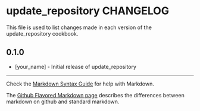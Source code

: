 update_repository CHANGELOG
===========================

This file is used to list changes made in each version of the update_repository cookbook.

0.1.0
-----
- [your_name] - Initial release of update_repository

- - -
Check the [Markdown Syntax Guide](http://daringfireball.net/projects/markdown/syntax) for help with Markdown.

The [Github Flavored Markdown page](http://github.github.com/github-flavored-markdown/) describes the differences between markdown on github and standard markdown.
